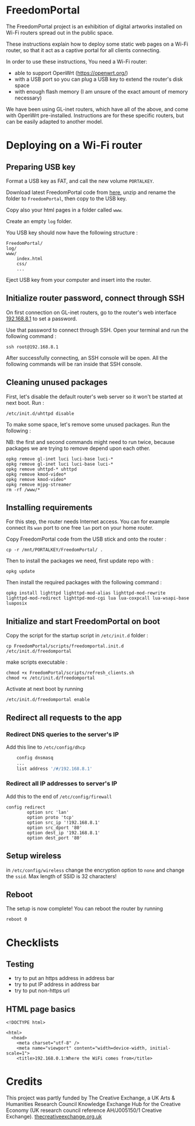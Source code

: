 FreedomPortal
==============

The FreedomPortal project is an exhibition of digital artworks installed on Wi-Fi routers spread out in the public space.

These instructions explain how to deploy some static web pages on a Wi-Fi router, so that it act as a captive portal for all clients connecting.

In order to use these instructions, You need a Wi-Fi router:

- able to support OpenWrt (https://openwrt.org/)
- with a USB port so you can plug a USB key to extend the router's disk space
- with enough flash memory (I am unsure of the exact amount of memory necessary)

We have been using GL-inet routers, which have all of the above, and come with OpenWrt pre-installed. Instructions are for these specific routers, but can be easily adapted to another model.


Deploying on a Wi-Fi router
==============================


Preparing USB key
--------------------

Format a USB key as FAT, and call the new volume `PORTALKEY`.

Download latest FreedomPortal code from [here](https://github.com/sebpiq/FreedomPortal/archive/master.zip), unzip and rename the folder to `FreedomPortal`, then copy to the USB key. 

Copy also your html pages in a folder called `www`. 

Create an empty `log` folder. 

You USB key should now have the following structure :

```
FreedomPortal/
log/
www/
    index.html
    css/
    ...
```

Eject USB key from your computer and insert into the router.


Initialize router password, connect through SSH
------------------------------------------------

On first connection on GL-inet routers, go to the router's web interface [192.168.8.1](http://192.168.8.1) to set a password.

Use that password to connect through SSH. Open your terminal and run the following command :

```
ssh root@192.168.8.1
```

After successfully connecting, an SSH console will be open. All the following commands will be ran inside that SSH console.


Cleaning unused packages 
----------------------------

First, let's disable the default router's web server so it won't be started at next boot. Run :

```
/etc/init.d/uhttpd disable
```

To make some space, let's remove some unused packages. Run the following :

NB: the first and second commands might need to run twice, because packages we are trying to remove depend upon each other. 

```
opkg remove gl-inet luci luci-base luci-*
opkg remove gl-inet luci luci-base luci-*
opkg remove uhttpd-* uhttpd
opkg remove kmod-video*
opkg remove kmod-video*
opkg remove mjpg-streamer
rm -rf /www/*
```


Installing requirements
--------------------------

For this step, the router needs Internet access. You can for example connect its `wan` port to one free `lan` port on your home router.

Copy FreedomPortal code from the USB stick and onto the router :

```
cp -r /mnt/PORTALKEY/FreedomPortal/ .
```

Then to install the packages we need, first update repo with :

```
opkg update
```

Then install the required packages with the following command : 

```
opkg install lighttpd lighttpd-mod-alias lighttpd-mod-rewrite lighttpd-mod-redirect lighttpd-mod-cgi lua lua-coxpcall lua-wsapi-base luaposix
```


Initialize and start FreedomPortal on boot
-------------------------------------------

Copy the script for the startup script in `/etc/init.d` folder : 

```
cp FreedomPortal/scripts/freedomportal.init.d /etc/init.d/freedomportal
```

make scripts executable : 

```
chmod +x FreedomPortal/scripts/refresh_clients.sh
chmod +x /etc/init.d/freedomportal
```

Activate at next boot by running 

```
/etc/init.d/freedomportal enable
```


Redirect all requests to the app
------------------------------------

### Redirect DNS queries to the server's IP

Add this line to `/etc/config/dhcp`

```bash
    config dnsmasq
    ...
    list address '/#/192.168.8.1'
```


### Redirect all IP addresses to server's IP

Add this to the end of `/etc/config/firewall`

```
config redirect
        option src 'lan'
        option proto 'tcp'
        option src_ip '!192.168.8.1'
        option src_dport '80'
        option dest_ip '192.168.8.1'
        option dest_port '80'
```


Setup wireless
-----------------

in `/etc/config/wireless` change the encryption option to `none` and change the `ssid`. Max length of SSID is 32 characters!


Reboot
-------

The setup is now complete! You can reboot the router by running 

```
reboot 0
```

Checklists
=============

Testing
-----------

- try to put an https address in address bar
- try to put IP address in address bar
- try to put non-https url


HTML page basics
-------------------

```
<!DOCTYPE html>

<html>
  <head>
    <meta charset="utf-8" />
    <meta name="viewport" content="width=device-width, initial-scale=1">
    <title>192.168.0.1:Where the WiFi comes from</title>
```

Credits
==========

This project was partly funded by The Creative Exchange, a UK Arts & Humanities Research Council Knowledge Exchange Hub for the Creative Economy (UK research council reference AH/J005150/1 Creative Exchange). [thecreativeexchange.org.uk](http://thecreativeexchange.org.uk)